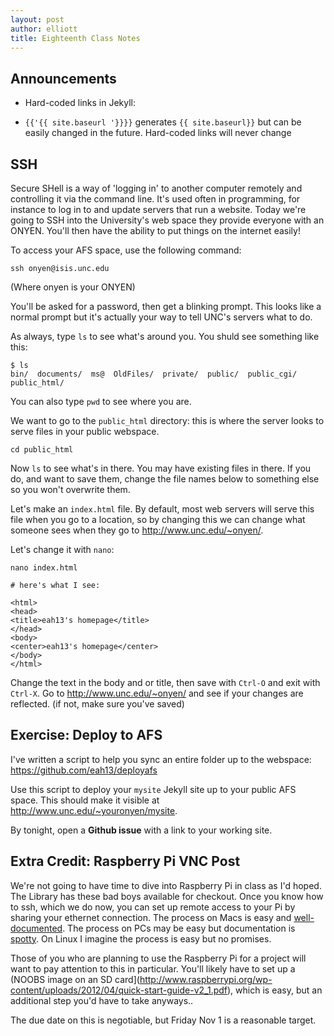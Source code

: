 ```yaml
---
layout: post
author: elliott
title: Eighteenth Class Notes
---
```


## Announcements

* Hard-coded links in Jekyll:
 - `{{'{{ site.baseurl '}}}}` generates `{{ site.baseurl}}` but can be easily changed in the future.  Hard-coded links will never change


## SSH

Secure SHell is a way of 'logging in' to another computer remotely and controlling it via the command line.  It's used often in programming, for instance to log in to and update servers that run a website. Today we're going to SSH into the University's web space they provide everyone with an ONYEN.  You'll then have the ability to put things on the internet easily!

To access your AFS space, use the following command:

```
ssh onyen@isis.unc.edu
```

(Where onyen is your ONYEN)

You'll be asked for a password, then get a blinking prompt.  This looks like a normal prompt but it's actually your way to tell UNC's servers what to do.

As always, type `ls` to see what's around you.  You shuld see something like this:

```
$ ls
bin/  documents/  ms@  OldFiles/  private/  public/  public_cgi/  public_html/
```

You can also type `pwd` to see where you are.

We want to go to the `public_html` directory: this is where the server looks to serve files in your public webspace.

```
cd public_html
```

Now `ls` to see what's in there.  You may have existing files in there.  If you do, and want to save them, change the file names below to something else so you won't overwrite them.

Let's make an `index.html` file.  By default, most web servers will serve this file when you go to a location, so by changing this we can change what someone sees when they go to http://www.unc.edu/~onyen/.

Let's change it with `nano`: 

```
nano index.html

# here's what I see:

<html>
<head>
<title>eah13's homepage</title>
</head>
<body>
<center>eah13's homepage</center>
</body>
</html>
```

Change the text in the body and or title, then save with `Ctrl-O` and exit with `Ctrl-X`.  Go to http://www.unc.edu/~onyen/ and see if your changes are reflected.  (if not, make sure you've saved)

## Exercise: Deploy to AFS

I've written a script to help you sync an entire folder up to the webspace: https://github.com/eah13/deployafs

Use this script to deploy your `mysite` Jekyll site up to your public AFS space.  This should make it visible at http://www.unc.edu/~youronyen/mysite.  

By tonight, open a **Github issue** with a link to your working site.


## Extra Credit: Raspberry Pi VNC Post

We're not going to have time to dive into Raspberry Pi in class as I'd hoped.  The Library has these bad boys available for checkout.  Once you know how to ssh, which we do now, you can set up remote access to your Pi by sharing your ethernet connection.  The process on Macs is easy and [well-documented](http://interlockroc.org/2012/12/06/raspberry-pi-macgyver/).  The process on PCs may be easy but documentation is [spotty](http://superuser.com/questions/476450/enable-networking-on-raspberry-pi-internet-sharing-with-win7).  On Linux I imagine the process is easy but no promises.

Those of you who are planning to use the Raspberry Pi for a project will want to pay attention to this in particular.  You'll likely have to set up a (NOOBS image on an SD card](http://www.raspberrypi.org/wp-content/uploads/2012/04/quick-start-guide-v2_1.pdf), which is easy, but an additional step you'd have to take anyways..

The due date on this is negotiable, but Friday Nov 1 is a reasonable target.